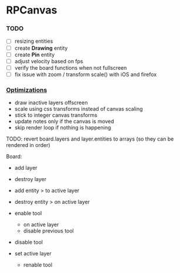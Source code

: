# RPCanvas
### TODO
- [ ] resizing entities
- [ ] create **Drawing** entity
- [ ] create **Pin** entity
- [ ] adjust velocity based on fps
- [ ] verify the board functions when not fullscreen
- [ ] fix issue with zoom / transform scale() with iOS and firefox

### [Optimizations](https://developer.mozilla.org/en-US/docs/Web/API/Canvas_API/Tutorial/Optimizing_canvas)
- draw inactive layers offscreen
- scale using css transforms instead of canvas scaling
- stick to integer canvas transforms
- update notes only if the canvas is moved
- skip render loop if nothing is happening


TODO: revert board.layers and layer.entities to arrays (so they can be rendered in order)

Board:
* add layer
* destroy layer

* add entity > to active layer
* destroy entity > on active layer

* enable tool
    - on active layer
    - disable previous tool
* disable tool

* set active layer
    - renable tool